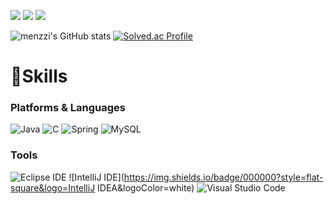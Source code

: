 <a href="https://github.com/menzzi" target="_blank"><img src="https://img.shields.io/badge/Github-181717?style=flat-square&logo=GitHub&logoColor=white"/></a> 
<a href="https://www.instagram.com/rozymin_/" target="_blank"><img src="https://img.shields.io/badge/instagram-E4405F?style=flat-square&logo=Instagram&logoColor=white"/></a>
<a href="https://blog.naver.com/minmin3927" target="_blank"><img src="https://img.shields.io/badge/naver.blog-03C75A?style=flat-square&logo=Naver&logoColor=white"/></a> 

![menzzi's GitHub stats](https://github-readme-stats.vercel.app/api?username=menzzi&show_icons=true&theme=radical)
[![Solved.ac Profile](http://mazassumnida.wtf/api/v2/generate_badge?boj=minmin3927)](https://solved.ac/minmin3927/)

# 💪Skills
### Platforms & Languages
![Java](https://img.shields.io/badge/Java-007396.svg?&style=for-the-badge&logo=Java&logoColor=white)
![C](https://img.shields.io/badge/C-A8B9CC.svg?&style=for-the-badge&logo=Java&logoColor=white)
![Spring](https://img.shields.io/badge/Spring-6DB33F.svg?&style=for-the-badge&logo=Spring&logoColor=white)
![MySQL](https://img.shields.io/badge/MySQL-4479A1.svg?&style=for-the-badge&logo=MySQL&logoColor=white)

### Tools
![Eclipse IDE](https://img.shields.io/badge/Eclipse%20IDE-2C2255.svg?&style=for-the-badge&logo=Eclipse%20IDE&logoColor=white)
![IntelliJ IDE](https://img.shields.io/badge/000000?style=flat-square&logo=IntelliJ IDEA&logoColor=white)
![Visual Studio Code](https://img.shields.io/badge/Visual%20Studio%20Code-007ACC.svg?&style=for-the-badge&logo=Visual%20Studio%20Code&logoColor=white)

<!-- [![menzzi's github status](https://github-readme-stats.vercel.app/api/top-langs/?username=menzzi&show_icons=true&hide_border=true&title_color=004386&icon_color=004386&layout=compact)](https://github.com/menzzi)   
 [![menzzi's github status](https://github-readme-stats.vercel.app/api/top-langs/?username=menzzi&show_icons=true&hide_border=true&title_color=004386&icon_color=004386&layout=compact)](https://github.com/menzzi)   
![menzzi's github stats](https://github-readme-stats.vercel.app/api?username=menzzi&show_icons=true)


 -->


<!--
**menzzi/menzzi** is a ✨ _special_ ✨ repository because its `README.md` (this file) appears on your GitHub profile.
Here are some ideas to get you started:
- 🔭 I’m currently working on ...
- 🌱 I’m currently learning ...
- 👯 I’m looking to collaborate on ...
- 🤔 I’m looking for help with ...
- 💬 Ask me about ...
- 📫 How to reach me: ...
- 😄 Pronouns: ...
-->
